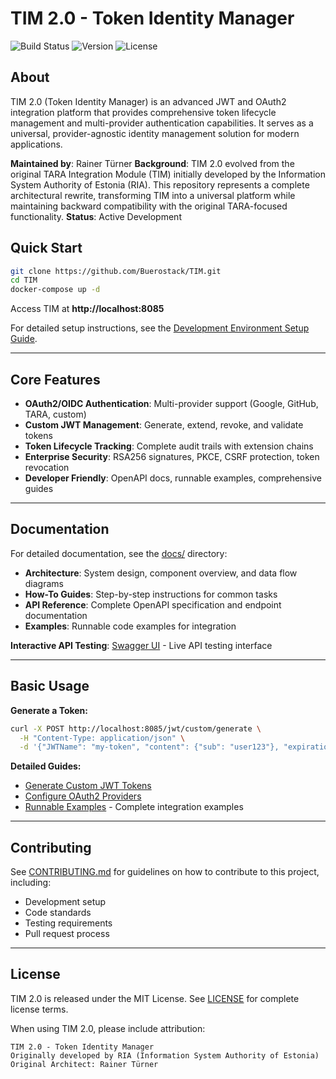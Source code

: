 # TIM 2.0 - Token Identity Manager

![Build Status](https://img.shields.io/badge/build-passing-brightgreen) ![Version](https://img.shields.io/badge/version-2.0-blue) ![License](https://img.shields.io/badge/license-MIT-green)

## About

TIM 2.0 (Token Identity Manager) is an advanced JWT and OAuth2 integration platform that provides comprehensive token lifecycle management and multi-provider authentication capabilities. It serves as a universal, provider-agnostic identity management solution for modern applications.

**Maintained by**: Rainer Türner
**Background**: TIM 2.0 evolved from the original TARA Integration Module (TIM) initially developed by the Information System Authority of Estonia (RIA). This repository represents a complete architectural rewrite, transforming TIM into a universal platform while maintaining backward compatibility with the original TARA-focused functionality.
**Status**: Active Development


## Quick Start

```bash
git clone https://github.com/Buerostack/TIM.git
cd TIM
docker-compose up -d
```

Access TIM at **http://localhost:8085**

For detailed setup instructions, see the [Development Environment Setup Guide](docs/how-to/setup-development-environment.md).

---

## Core Features

- **OAuth2/OIDC Authentication**: Multi-provider support (Google, GitHub, TARA, custom)
- **Custom JWT Management**: Generate, extend, revoke, and validate tokens
- **Token Lifecycle Tracking**: Complete audit trails with extension chains
- **Enterprise Security**: RSA256 signatures, PKCE, CSRF protection, token revocation
- **Developer Friendly**: OpenAPI docs, runnable examples, comprehensive guides

---

## Documentation

For detailed documentation, see the [docs/](docs/) directory:

- **Architecture**: System design, component overview, and data flow diagrams
- **How-To Guides**: Step-by-step instructions for common tasks
- **API Reference**: Complete OpenAPI specification and endpoint documentation
- **Examples**: Runnable code examples for integration

**Interactive API Testing**: [Swagger UI](http://localhost:8085) - Live API testing interface

---

## Basic Usage

**Generate a Token:**
```bash
curl -X POST http://localhost:8085/jwt/custom/generate \
  -H "Content-Type: application/json" \
  -d '{"JWTName": "my-token", "content": {"sub": "user123"}, "expirationInMinutes": 60}'
```

**Detailed Guides:**
- [Generate Custom JWT Tokens](docs/how-to/generate-custom-jwt.md)
- [Configure OAuth2 Providers](docs/how-to/configure-oauth2-provider.md)
- [Runnable Examples](examples/) - Complete integration examples

---

## Contributing

See [CONTRIBUTING.md](CONTRIBUTING.md) for guidelines on how to contribute to this project, including:
- Development setup
- Code standards
- Testing requirements
- Pull request process

---

## License

TIM 2.0 is released under the MIT License. See [LICENSE](LICENSE) for complete license terms.

When using TIM 2.0, please include attribution:
```
TIM 2.0 - Token Identity Manager
Originally developed by RIA (Information System Authority of Estonia)
Original Architect: Rainer Türner
```